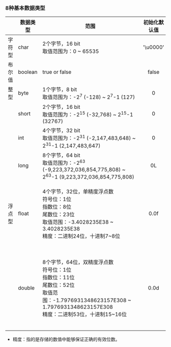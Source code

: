 ### 8种基本数据类型

|     | 数据类型    | 范围                                                                                                                                    |  初始化默认值  | Java中相关返回值                                                                                                                                                                                                                                                                                                                                                                                                   |
|-----|---------|---------------------------------------------------------------------------------------------------------------------------------------|:--------:|--------------------------------------------------------------------------------------------------------------------------------------------------------------------------------------------------------------------------------------------------------------------------------------------------------------------------------------------------------------------------------------------------------------|
| 字符型 | char    | 2个字节，16 bit <br>取值范围为：0 ~ 65535                                                                                                       | '\u0000' |                                                                                                                                                                                                                                                                                                                                                                                                              |                                                                                                                                                                                                                                 |
| 布尔值 | boolean | true or false                                                                                                                         |  false   |                                                                                                                                                                                                                                                                                                                                                                                                              |
| 整型  | byte    | <div style="width:300px;">1个字节，8 bit<br>取值范围为：-2<sup>7</sup> (-128) ~ 2<sup>7</sup>-1 (127)</div>                                     |    0     | Max Value: 127 <br>Min Value: -128                                                                                                                                                                                                                                                                                                                                                                           |
|     | short   | 2个字节，16 bit <br>取值范围为：-2<sup>15</sup> (-32,768) ~ 2<sup>15</sup>-1 (32767)                                                            |    0     | Max Value: 32767 <br>Min Value: -32768                                                                                                                                                                                                                                                                                                                                                                       |
|     | int     | 4个字节，32 bit <br>取值范围为：-2<sup>31</sup> (-2,147,483,648) ~ 2<sup>31</sup>-1 (2,147,483,647)                                             |    0     | Max Value: 2147483647 <br>Min Value: -2147483648                                                                                                                                                                                                                                                                                                                                                             |
|     | long    | 8个字节，64 bit <br>取值范围为：-2<sup>63</sup> (-9,223,372,036,854,775,808) ~ 2<sup>63</sup>-1 (9,223,372,036,854,775,808)                     |    0L    | Max Value: 9223372036854775807 <br>Min Value: -9223372036854775808                                                                                                                                                                                                                                                                                                                                           |
| 浮点型 | float   | 4个字节，32位，单精度浮点数 <br>符号位：1位 <br>指数位：8位 <br>尾数位：23位 <br>取值范围：-3.4028235E38 ~ 3.4028235E38 <br>精度：二进制24位，十进制7~8位                         |   0.0f   | Max Value: 3.4028235E38 (3.4028235$\times$10<sup>38</sup> $\approx$ 2<sup>128</sup> $\approx$ (2-2<sup>-23</sup>)$\times$2<sup>127</sup>)  <br>Min Value: 1.4E-45 (1.4$\times$10<sup>-45</sup> $\approx$ 2<sup>-149</sup>) <br>Max Exponent: 127 <br>Min Exponent: -126 <br>Min Normal: 1.17549435E-38 (1.17549435$\times$10<sup>-38</sup> $\approx$ 2<sup>-126</sup>)                                       |
|     | double  | 8个字节，64位，双精度浮点数 <br>符号位：1位 <br>指数位：11位 <br>尾数位：52位  <br>取值范围：-1.7976931348623157E308 ~ 1.7976931348623157E308 <br>精度：二进制53位，十进制15~16位 |   0.0d   | Max Value: 1.7976931348623157E308 (1.7976931348623157$\times$10<sup>308</sup> $\approx$ 2<sup>1024</sup> $\approx$ (2-2<sup>-52</sup>)·2<sup>1023</sup>) <br>Min Value: 4.9E-324 (4.9$\times$10<sup>-324</sup> $\approx$ 2<sup>-1074</sup>) <br>Max Exponent: 1023 <br>Min Exponent: -1022 <br>Min Normal: 2.2250738585072014E-308 (2.2250738585072014$\times$10<sup>-308</sup> $\approx$ 2<sup>-1022</sup>) |

* 精度：指的是存储的数值中能够保证正确的有效位数。